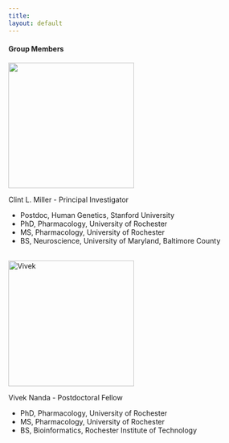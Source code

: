 ```yaml
---
title: 
layout: default
---
```


#### Group Members

<div class="tiles2">

<div class="tile2">

<img src="https://clintmil.github.io/millerlab/images/clintphoto.jpg" height= "250" width= "250">

</div><!-- /.tile2 -->

<div class="tile2">
<p class="post-excerpt"> 
Clint L. Miller - Principal Investigator

- Postdoc, Human Genetics, Stanford University 
- PhD, Pharmacology, University of Rochester
- MS, Pharmacology, University of Rochester
- BS, Neuroscience, University of Maryland, Baltimore County 
</p>
</div><!-- /.tile2 -->

<br>

<div class="tile2">
<img src="http://clintmil.github.io/millerlab/images/vivekphoto.jpg" alt="Vivek" width="250" height="250">
</div><!-- /.tile2 -->

<div class="tile2">
<p class="post-excerpt"> 
Vivek Nanda - Postdoctoral Fellow

- PhD, Pharmacology, University of Rochester
- MS, Pharmacology, University of Rochester
- BS, Bioinformatics, Rochester Institute of Technology
</p>
</div><!-- /.tile2 -->

</div><!-- /.tiles2 -->
<br>


